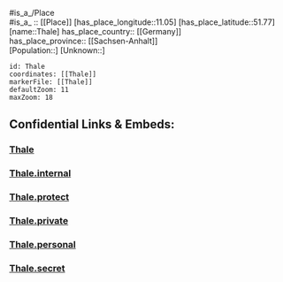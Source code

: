 ﻿---
location: [51.77,11.05] 
mapzoom: [7,12] 
mapmarker: city 
type: City
tags:
- geo/City


SpocWebEntityId: 34841
isDeleted: false
confidential: public

---
#is_a_/Place  
#is_a_ :: [[Place]] 
[has_place_longitude::11.05] 
[has_place_latitude::51.77] 
[name::Thale] 
has_place_country:: [[Germany]]  
has_place_province:: [[Sachsen-Anhalt]]  
[Population::] 
[Unknown::] 


```leaflet
id: Thale
coordinates: [[Thale]] 
markerFile: [[Thale]] 
defaultZoom: 11 
maxZoom: 18
```


## Confidential Links & Embeds: 

### [Thale](/_public/Earth/Continent/Europe/Europe~Central/Germany/Germany~East/Sachsen-Anhalt/counties~SA/Harz/cities~Harz/Thale.md) 

### [Thale.internal](/_internal/Earth/Continent/Europe/Europe~Central/Germany/Germany~East/Sachsen-Anhalt/counties~SA/Harz/cities~Harz/Thale.internal.md) 

### [Thale.protect](/_protect/Earth/Continent/Europe/Europe~Central/Germany/Germany~East/Sachsen-Anhalt/counties~SA/Harz/cities~Harz/Thale.protect.md) 

### [Thale.private](/_private/Earth/Continent/Europe/Europe~Central/Germany/Germany~East/Sachsen-Anhalt/counties~SA/Harz/cities~Harz/Thale.private.md) 

### [Thale.personal](/_personal/Earth/Continent/Europe/Europe~Central/Germany/Germany~East/Sachsen-Anhalt/counties~SA/Harz/cities~Harz/Thale.personal.md) 

### [Thale.secret](/_secret/Earth/Continent/Europe/Europe~Central/Germany/Germany~East/Sachsen-Anhalt/counties~SA/Harz/cities~Harz/Thale.secret.md) 
